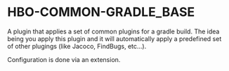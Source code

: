 # HBO-COMMON-GRADLE_BASE

A plugin that applies a set of common plugins for a gradle build. The idea
being you apply this plugin and it will automatically apply a predefined set of
other plugings (like Jacoco, FindBugs, etc...).

Configuration is done via an extension.
